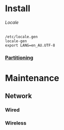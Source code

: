 # Install
###### Locale

``` 
/etc/locale.gen
locale-gen
export LANG=en_AU.UTF-8
```

### [Partitioning](./linux/partioning.md)


# Maintenance

## Network
### Wired

### Wireless
